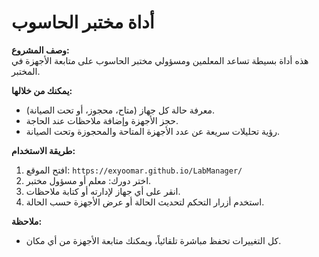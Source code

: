# أداة مختبر الحاسوب

**وصف المشروع:**  
هذه أداة بسيطة تساعد المعلمين ومسؤولي مختبر الحاسوب على متابعة الأجهزة في المختبر.  

**يمكنك من خلالها:**  
- معرفة حالة كل جهاز (متاح، محجوز، أو تحت الصيانة).  
- حجز الأجهزة وإضافة ملاحظات عند الحاجة.  
- رؤية تحليلات سريعة عن عدد الأجهزة المتاحة والمحجوزة وتحت الصيانة.  

**طريقة الاستخدام:**  
1. افتح الموقع: `https://exyoomar.github.io/LabManager/`  
2. اختر دورك: معلم أو مسؤول مختبر.  
3. انقر على أي جهاز لإدارته أو كتابة ملاحظات.  
4. استخدم أزرار التحكم لتحديث الحالة أو عرض الأجهزة حسب الحالة.  

**ملاحظة:**  
- كل التغييرات تحفظ مباشرة تلقائياً، ويمكنك متابعة الأجهزة من أي مكان.
